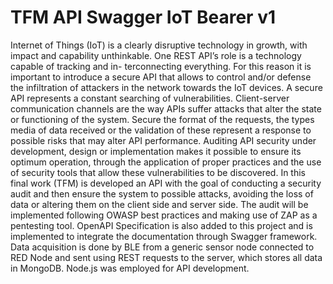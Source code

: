 # TFM API Swagger IoT Bearer v1
 


Internet of Things (IoT) is a clearly disruptive technology in growth, with impact and capability unthinkable. One REST API’s role is a technology capable of tracking and in- terconnecting everything. For this reason it is important to introduce a secure API that allows to control and/or defense the infiltration of attackers in the network towards the IoT devices. A secure API represents a constant searching of vulnerabilities.
Client-server communication channels are the way APIs suffer attacks that alter the state or functioning of the system. Secure the format of the requests, the types media of data received or the validation of these represent a response to possible risks that may alter API performance. Auditing API security under development, design or implementation makes it possible to ensure its optimum operation, through the application of proper practices and the use of security tools that allow these vulnerabilities to be discovered.
In this final work (TFM) is developed an API with the goal of conducting a security audit and then ensure the system to possible attacks, avoiding the loss of data or altering them on the client side and server side. The audit will be implemented following OWASP best practices and making use of ZAP as a pentesting tool. OpenAPI Specification is also added to this project and is implemented to integrate the documentation through Swagger framework. Data acquisition is done by BLE from a generic sensor node connected to RED Node and sent using REST requests to the server, which stores all data in MongoDB. Node.js was employed for API development.
